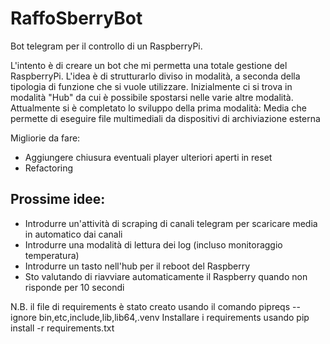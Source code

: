 # RaffoSberryBot
 Bot telegram per il controllo di un RaspberryPi.
 
 L'intento è di creare un bot che mi permetta una totale gestione del RaspberryPi. L'idea è di strutturarlo diviso in modalità, a seconda della tipologia di funzione che si vuole utilizzare. Inizialmente ci si trova in modalità "Hub" da cui è possibile spostarsi nelle varie altre modalità.
 Attualmente si è completato lo sviluppo della prima modalità: Media che permette di eseguire file multimediali da dispositivi di archiviazione esterna

Migliorie da fare:
- Aggiungere chiusura eventuali player ulteriori aperti in reset
- Refactoring

## Prossime idee: 
- Introdurre un'attività di scraping di canali telegram per scaricare media in automatico dai canali
- Introdurre una modalità di lettura dei log (incluso monitoraggio temperatura)
- Introdurre un tasto nell'hub per il reboot del Raspberry
- Sto valutando di riavviare automaticamente il Raspberry quando non risponde per 10 secondi

N.B. il file di requirements è stato creato usando il comando pipreqs --ignore bin,etc,include,lib,lib64,.venv
Installare i requirements usando pip install -r requirements.txt
